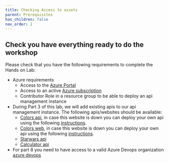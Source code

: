 ```yaml
---
title: Checking Access to assets
parent: Prerequisites
has_children: false
nav_order: 1
---
```


## Check you have everything ready to do the workshop

Please check that you have the following requirements to complete the Hands on Lab:

- Azure requirements
  - Access to the [Azure Portal](https://www.portal.azure.com)
  - Access to an active [Azure subscription](https://portal.azure.com/#blade/Microsoft_Azure_Billing/SubscriptionsBlade)
  - Contributor Role in a resource group to be able to deploy an api management instance
- During Part 3 of this lab, we will add existing apis to our api management instance. The following apis/websites should be available:
  - [Colors api](https://markcolorapi.azurewebsites.net/swagger/), in case this website is down you can deploy your own api using the following [instructions](apimanagement-A.md).
  - [Colors web](https://markcolorweb.azurewebsites.net/), in case this website is down you can deploy your own api using the following [instructions](apimanagement-A.md).
  - [Starwars api](https://swapi.dev/)
  - [Calculator api](http://calcapi.cloudapp.net/calcapi.json)
- For part 8 you need to have access to a valid Azure Devops organization [azure devops](https://dev.azure.com)


